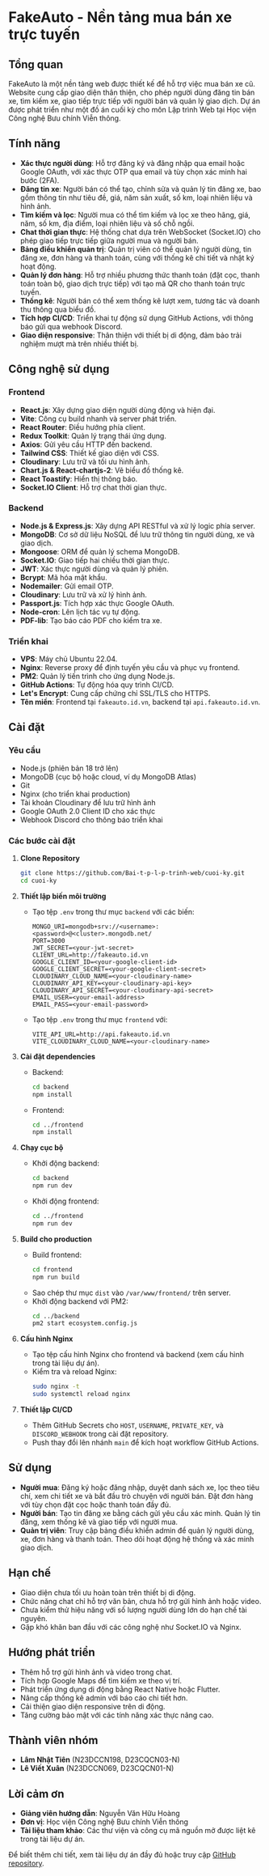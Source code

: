 # FakeAuto - Nền tảng mua bán xe trực tuyến

## Tổng quan
FakeAuto là một nền tảng web được thiết kế để hỗ trợ việc mua bán xe cũ. Website cung cấp giao diện thân thiện, cho phép người dùng đăng tin bán xe, tìm kiếm xe, giao tiếp trực tiếp với người bán và quản lý giao dịch. Dự án được phát triển như một đồ án cuối kỳ cho môn Lập trình Web tại Học viện Công nghệ Bưu chính Viễn thông.

## Tính năng
- **Xác thực người dùng**: Hỗ trợ đăng ký và đăng nhập qua email hoặc Google OAuth, với xác thực OTP qua email và tùy chọn xác minh hai bước (2FA).
- **Đăng tin xe**: Người bán có thể tạo, chỉnh sửa và quản lý tin đăng xe, bao gồm thông tin như tiêu đề, giá, năm sản xuất, số km, loại nhiên liệu và hình ảnh.
- **Tìm kiếm và lọc**: Người mua có thể tìm kiếm và lọc xe theo hãng, giá, năm, số km, địa điểm, loại nhiên liệu và số chỗ ngồi.
- **Chat thời gian thực**: Hệ thống chat dựa trên WebSocket (Socket.IO) cho phép giao tiếp trực tiếp giữa người mua và người bán.
- **Bảng điều khiển quản trị**: Quản trị viên có thể quản lý người dùng, tin đăng xe, đơn hàng và thanh toán, cùng với thống kê chi tiết và nhật ký hoạt động.
- **Quản lý đơn hàng**: Hỗ trợ nhiều phương thức thanh toán (đặt cọc, thanh toán toàn bộ, giao dịch trực tiếp) với tạo mã QR cho thanh toán trực tuyến.
- **Thống kê**: Người bán có thể xem thống kê lượt xem, tương tác và doanh thu thông qua biểu đồ.
- **Tích hợp CI/CD**: Triển khai tự động sử dụng GitHub Actions, với thông báo gửi qua webhook Discord.
- **Giao diện responsive**: Thân thiện với thiết bị di động, đảm bảo trải nghiệm mượt mà trên nhiều thiết bị.

## Công nghệ sử dụng
### Frontend
- **React.js**: Xây dựng giao diện người dùng động và hiện đại.
- **Vite**: Công cụ build nhanh và server phát triển.
- **React Router**: Điều hướng phía client.
- **Redux Toolkit**: Quản lý trạng thái ứng dụng.
- **Axios**: Gửi yêu cầu HTTP đến backend.
- **Tailwind CSS**: Thiết kế giao diện với CSS.
- **Cloudinary**: Lưu trữ và tối ưu hình ảnh.
- **Chart.js & React-chartjs-2**: Vẽ biểu đồ thống kê.
- **React Toastify**: Hiển thị thông báo.
- **Socket.IO Client**: Hỗ trợ chat thời gian thực.

### Backend
- **Node.js & Express.js**: Xây dựng API RESTful và xử lý logic phía server.
- **MongoDB**: Cơ sở dữ liệu NoSQL để lưu trữ thông tin người dùng, xe và giao dịch.
- **Mongoose**: ORM để quản lý schema MongoDB.
- **Socket.IO**: Giao tiếp hai chiều thời gian thực.
- **JWT**: Xác thực người dùng và quản lý phiên.
- **Bcrypt**: Mã hóa mật khẩu.
- **Nodemailer**: Gửi email OTP.
- **Cloudinary**: Lưu trữ và xử lý hình ảnh.
- **Passport.js**: Tích hợp xác thực Google OAuth.
- **Node-cron**: Lên lịch tác vụ tự động.
- **PDF-lib**: Tạo báo cáo PDF cho kiểm tra xe.

### Triển khai
- **VPS**: Máy chủ Ubuntu 22.04.
- **Nginx**: Reverse proxy để định tuyến yêu cầu và phục vụ frontend.
- **PM2**: Quản lý tiến trình cho ứng dụng Node.js.
- **GitHub Actions**: Tự động hóa quy trình CI/CD.
- **Let's Encrypt**: Cung cấp chứng chỉ SSL/TLS cho HTTPS.
- **Tên miền**: Frontend tại `fakeauto.id.vn`, backend tại `api.fakeauto.id.vn`.

## Cài đặt
### Yêu cầu
- Node.js (phiên bản 18 trở lên)
- MongoDB (cục bộ hoặc cloud, ví dụ MongoDB Atlas)
- Git
- Nginx (cho triển khai production)
- Tài khoản Cloudinary để lưu trữ hình ảnh
- Google OAuth 2.0 Client ID cho xác thực
- Webhook Discord cho thông báo triển khai

### Các bước cài đặt
1. **Clone Repository**
   ```bash
   git clone https://github.com/Bai-t-p-l-p-trinh-web/cuoi-ky.git
   cd cuoi-ky
   ```

2. **Thiết lập biến môi trường**
   - Tạo tệp `.env` trong thư mục `backend` với các biến:
     ```env
     MONGO_URI=mongodb+srv://<username>:<password>@<cluster>.mongodb.net/
     PORT=3000
     JWT_SECRET=<your-jwt-secret>
     CLIENT_URL=http://fakeauto.id.vn
     GOOGLE_CLIENT_ID=<your-google-client-id>
     GOOGLE_CLIENT_SECRET=<your-google-client-secret>
     CLOUDINARY_CLOUD_NAME=<your-cloudinary-name>
     CLOUDINARY_API_KEY=<your-cloudinary-api-key>
     CLOUDINARY_API_SECRET=<your-cloudinary-api-secret>
     EMAIL_USER=<your-email-address>
     EMAIL_PASS=<your-email-password>
     ```
   - Tạo tệp `.env` trong thư mục `frontend` với:
     ```env
     VITE_API_URL=http://api.fakeauto.id.vn
     VITE_CLOUDINARY_CLOUD_NAME=<your-cloudinary-name>
     ```

3. **Cài đặt dependencies**
   - Backend:
     ```bash
     cd backend
     npm install
     ```
   - Frontend:
     ```bash
     cd ../frontend
     npm install
     ```

4. **Chạy cục bộ**
   - Khởi động backend:
     ```bash
     cd backend
     npm run dev
     ```
   - Khởi động frontend:
     ```bash
     cd ../frontend
     npm run dev
     ```

5. **Build cho production**
   - Build frontend:
     ```bash
     cd frontend
     npm run build
     ```
   - Sao chép thư mục `dist` vào `/var/www/frontend/` trên server.
   - Khởi động backend với PM2:
     ```bash
     cd ../backend
     pm2 start ecosystem.config.js
     ```

6. **Cấu hình Nginx**
   - Tạo tệp cấu hình Nginx cho frontend và backend (xem cấu hình trong tài liệu dự án).
   - Kiểm tra và reload Nginx:
     ```bash
     sudo nginx -t
     sudo systemctl reload nginx
     ```

7. **Thiết lập CI/CD**
   - Thêm GitHub Secrets cho `HOST`, `USERNAME`, `PRIVATE_KEY`, và `DISCORD_WEBHOOK` trong cài đặt repository.
   - Push thay đổi lên nhánh `main` để kích hoạt workflow GitHub Actions.

## Sử dụng
- **Người mua**: Đăng ký hoặc đăng nhập, duyệt danh sách xe, lọc theo tiêu chí, xem chi tiết xe và bắt đầu trò chuyện với người bán. Đặt đơn hàng với tùy chọn đặt cọc hoặc thanh toán đầy đủ.
- **Người bán**: Tạo tin đăng xe bằng cách gửi yêu cầu xác minh. Quản lý tin đăng, xem thống kê và giao tiếp với người mua.
- **Quản trị viên**: Truy cập bảng điều khiển admin để quản lý người dùng, xe, đơn hàng và thanh toán. Theo dõi hoạt động hệ thống và xác minh giao dịch.

## Hạn chế
- Giao diện chưa tối ưu hoàn toàn trên thiết bị di động.
- Chức năng chat chỉ hỗ trợ văn bản, chưa hỗ trợ gửi hình ảnh hoặc video.
- Chưa kiểm thử hiệu năng với số lượng người dùng lớn do hạn chế tài nguyên.
- Gặp khó khăn ban đầu với các công nghệ như Socket.IO và Nginx.

## Hướng phát triển
- Thêm hỗ trợ gửi hình ảnh và video trong chat.
- Tích hợp Google Maps để tìm kiếm xe theo vị trí.
- Phát triển ứng dụng di động bằng React Native hoặc Flutter.
- Nâng cấp thống kê admin với báo cáo chi tiết hơn.
- Cải thiện giao diện responsive trên di động.
- Tăng cường bảo mật với các tính năng xác thực nâng cao.

## Thành viên nhóm
- **Lâm Nhật Tiên** (N23DCCN198, D23CQCN03-N)
- **Lê Viết Xuân** (N23DCCN069, D23CQCN01-N)


## Lời cảm ơn
- **Giảng viên hướng dẫn**: Nguyễn Văn Hữu Hoàng
- **Đơn vị**: Học viện Công nghệ Bưu chính Viễn thông
- **Tài liệu tham khảo**: Các thư viện và công cụ mã nguồn mở được liệt kê trong tài liệu dự án.

Để biết thêm chi tiết, xem tài liệu dự án đầy đủ hoặc truy cập [GitHub repository](https://github.com/Bai-t-p-l-p-trinh-web/cuoi-ky).
